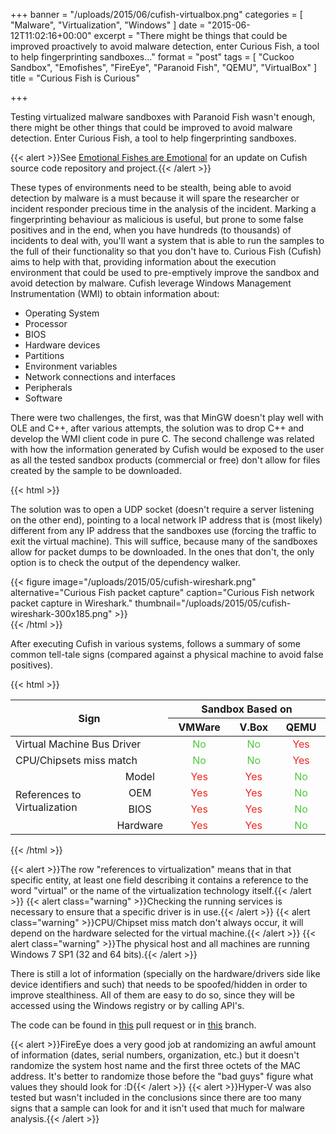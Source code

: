 +++
banner = "/uploads/2015/06/cufish-virtualbox.png"
categories = [ "Malware", "Virtualization", "Windows" ]
date = "2015-06-12T11:02:16+00:00"
excerpt = "There might be things that could be improved proactively to avoid malware detection, enter Curious Fish, a tool to help fingerprinting sandboxes..."
format = "post"
tags = [ "Cuckoo Sandbox", "Emofishes", "FireEye", "Paranoid Fish", "QEMU", "VirtualBox" ]
title = "Curious Fish is Curious"

+++

Testing virtualized malware sandboxes with Paranoid Fish wasn't enough, there might be other things that could be improved to avoid malware detection. Enter Curious Fish, a tool to help fingerprinting sandboxes.

<!--more-->

{{< alert >}}See [Emotional Fishes are Emotional](https://www.serializing.me/2015/06/26/emotional-fishes-are-emotional/) for an update on Cufish source code repository and project.{{< /alert >}}

These types of environments need to be stealth, being able to avoid detection by malware is a must because it will spare the researcher or incident responder precious time in the analysis of the incident. Marking a fingerprinting behaviour as malicious is useful, but prone to some false positives and in the end, when you have hundreds (to thousands) of incidents to deal with, you'll want a system that is able to run the samples to the full of their functionality so that you don't have to. Curious Fish (Cufish) aims to help with that, providing information about the execution environment that could be used to pre-emptively improve the sandbox and avoid detection by malware. Cufish leverage Windows Management Instrumentation (WMI) to obtain information about:

* Operating System
* Processor
* BIOS
* Hardware devices
* Partitions
* Environment variables
* Network connections and interfaces
* Peripherals
* Software

There were two challenges, the first, was that MinGW doesn't play well with OLE and C++, after various attempts, the solution was to drop C++ and develop the WMI client code in pure C. The second challenge was related with how the information generated by Cufish would be exposed to the user as all the tested sandbox products (commercial or free) don't allow for files created by the sample to be downloaded.

{{< html >}}
<div class="row">
  <div class="col-md-5">
  <p>The solution was to open a UDP socket (doesn't require a server listening on the other end), pointing to a local network IP address that is (most likely) different from any IP address that the sandboxes use (forcing the traffic to exit the virtual machine). This will suffice, because many of the sandboxes allow for packet dumps to be downloaded. In the ones that don't, the only option is to check the output of the dependency walker.</p>
  </div>
  <div class="col-md-7">
  {{< figure image="/uploads/2015/05/cufish-wireshark.png" alternative="Curious Fish packet capture" caption="Curious Fish network packet capture in Wireshark." thumbnail="/uploads/2015/05/cufish-wireshark-300x185.png" >}}
  </div>
</div>
{{< /html >}}

After executing Cufish in various systems, follows a summary of some common tell-tale signs (compared against a physical machine to avoid false positives).

{{< html >}}
<table class="table table-bordered">
  <thead>
    <tr>
      <th colspan="2" rowspan="2" style="text-align: center; vertical-align: middle;">Sign</th>
      <th width="50%" colspan="3" style="text-align: center; vertical-align: middle;">Sandbox Based on</th>
    </tr>
    <tr>
      <th style="text-align: center; vertical-align: middle;">VMWare</th>
      <th style="text-align: center; vertical-align: middle;">V.Box</th>
      <th style="text-align: center; vertical-align: middle;">QEMU</th>
    </tr>
  </thead>
  <tbody>
    <tr>
      <td colspan="2">Virtual Machine Bus Driver</td>
      <td style="text-align: center; vertical-align: middle; color: #4ec83d;">No</td>
      <td style="text-align: center; vertical-align: middle; color: #4ec83d;">No</td>
      <td style="text-align: center; vertical-align: middle; color: #ef251e;">Yes</td>
    </tr>
    <tr>
      <td colspan="2">CPU/Chipsets miss match</td>
      <td style="text-align: center; vertical-align: middle; color: #4ec83d;">No</td>
      <td style="text-align: center; vertical-align: middle; color: #4ec83d;">No</td>
      <td style="text-align: center; vertical-align: middle; color: #ef251e;">Yes</td>
    </tr>
    <tr>
      <td rowspan="4" style="text-align: left; vertical-align: middle;">References to Virtualization</td>
      <td style="text-align: center; vertical-align: middle;">Model</td>
      <td style="text-align: center; vertical-align: middle; color: #ef251e;">Yes</td>
      <td style="text-align: center; vertical-align: middle; color: #ef251e;">Yes</td>
      <td style="text-align: center; vertical-align: middle; color: #4ec83d;">No</td>
    </tr>
    <tr>
      <td style="text-align: center; vertical-align: middle;">OEM</td>
      <td style="text-align: center; vertical-align: middle; color: #ef251e;">Yes</td>
      <td style="text-align: center; vertical-align: middle; color: #ef251e;">Yes</td>
      <td style="text-align: center; vertical-align: middle; color: #4ec83d;">No</td>
    </tr>
    <tr>
      <td style="text-align: center; vertical-align: middle;">BIOS</td>
      <td style="text-align: center; vertical-align: middle; color: #ef251e;">Yes</td>
      <td style="text-align: center; vertical-align: middle; color: #ef251e;">Yes</td>
      <td style="text-align: center; vertical-align: middle; color: #4ec83d;">No</td>
    </tr>
    <tr>
      <td style="text-align: center; vertical-align: middle;">Hardware</td>
      <td style="text-align: center; vertical-align: middle; color: #ef251e;">Yes</td>
      <td style="text-align: center; vertical-align: middle; color: #ef251e;">Yes</td>
      <td style="text-align: center; vertical-align: middle; color: #4ec83d;">No</td>
    </tr>
  </tbody>
</table>
{{< /html >}}

{{< alert >}}The row "references to virtualization" means that in that specific entity, at least one field describing it contains a reference to the word "virtual" or the name of the virtualization technology itself.{{< /alert >}}
{{< alert class="warning" >}}Checking the running services is necessary to ensure that a specific driver is in use.{{< /alert >}}
{{< alert class="warning" >}}CPU/Chipset miss match don't always occur, it will depend on the hardware selected for the virtual machine.{{< /alert >}}
{{< alert class="warning" >}}The physical host and all machines are running Windows 7 SP1 (32 and 64 bits).{{< /alert >}}

There is still a lot of information (specially on the hardware/drivers side like device identifiers and such) that needs to be spoofed/hidden in order to improve stealthiness. All of them are easy to do so, since they will be accessed using the Windows registry or by calling API's.

The code can be found in [this][1] pull request or in [this][2] branch.

{{< alert >}}FireEye does a very good job at randomizing an awful amount of information (dates, serial numbers, organization, etc.) but it doesn't randomize the system host name and the first three octets of the MAC address. It's better to randomize those before the "bad guys" figure what values they should look for :D{{< /alert >}}
{{< alert >}}Hyper-V was also tested but wasn't included in the conclusions since there are too many signs that a sample can look for and it isn't used that much for malware analysis.{{< /alert >}}

[1]: https://github.com/a0rtega/pafish/pull/36 "GitHub Pull Request"
[2]: https://github.com/serializingme/pafish/tree/dev-cufish-v2 "GitHub Branch"
